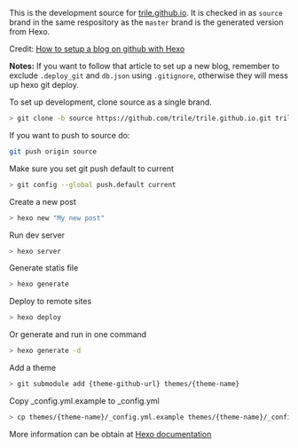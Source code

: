 This is the development source for [trile.github.io](https://trile.github.io).
It is checked in as `source` brand in the same respository as the `master` brand is the generated version from Hexo.

Credit:
[How to setup a blog on github with Hexo](https://zirho.github.io/2016/06/04/hexo)

**Notes:** If you want to follow that article to set up a new blog, remember to exclude `.deploy_git` and `db.json` using `.gitignore`, otherwise they will mess up hexo git deploy.

To set up development, clone source as a single brand.

```bash
> git clone -b source https://github.com/trile/trile.github.io.git trile.github.io.hexo
```

If you want to push to source do:
```bash
git push origin source
```

Make sure you set git push default to current
```bash
> git config --global push.default current
```

Create a new post

```bash
> hexo new "My new post"
```

Run dev server

```bash
> hexo server
```

Generate statis file

```bash
> hexo generate
```

Deploy to remote sites

```bash
> hexo deploy
```

Or generate and run in one command

```bash
> hexo generate -d
```

Add a theme

```bash
> git submodule add {theme-github-url} themes/{theme-name}
```

Copy _config.yml.example to _config.yml

```bash
> cp themes/{theme-name}/_config.yml.example themes/{theme-name}/_config.yml
```

More information can be obtain at [Hexo documentation](https://hexo.io/docs/)
